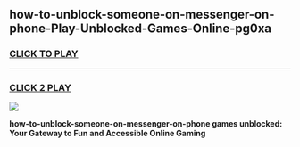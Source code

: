 
## how-to-unblock-someone-on-messenger-on-phone-Play-Unblocked-Games-Online-pg0xa
<h3>
<a href="https://premium76.site?title=how-to-unblock-someone-on-messenger-on-phone&ref=25A">CLICK TO PLAY</a></h3>
<hr>

<h3>
<a href="https://premium76.site?title=how-to-unblock-someone-on-messenger-on-phone&ref=25A">CLICK 2 PLAY</a>
  
</h3>

<a href="https://premium76.site?title=how-to-unblock-someone-on-messenger-on-phone&ref=25A"><img src="https://clearcache.store/games.png"></a>


**how-to-unblock-someone-on-messenger-on-phone games unblocked: Your Gateway to Fun and Accessible Online Gaming**
